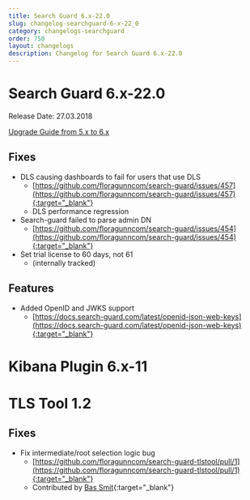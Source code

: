 ```yaml
---
title: Search Guard 6.x-22.0
slug: changelog-searchguard-6-x-22_0
category: changelogs-searchguard
order: 750
layout: changelogs
description: Changelog for Search Guard 6.x-22.0
---
```


<!---
Copryight 2017 floragunn GmbH
-->

# Search Guard 6.x-22.0

Release Date: 27.03.2018

[Upgrade Guide from 5.x to 6.x](../_docs/upgrading_5_6.md)

## Fixes 
* DLS causing dashboards to fail for users that use DLS
  * [https://github.com/floragunncom/search-guard/issues/457](https://github.com/floragunncom/search-guard/issues/457){:target="_blank"}
  * DLS performance regression
* Search-guard failed to parse admin DN 
  * [https://github.com/floragunncom/search-guard/issues/454](https://github.com/floragunncom/search-guard/issues/454){:target="_blank"}
* Set trial license to 60 days, not 61
  * (internally tracked) 

## Features

* Added OpenID and JWKS support 
  * [https://docs.search-guard.com/latest/openid-json-web-keys](https://docs.search-guard.com/latest/openid-json-web-keys){:target="_blank"}

# Kibana Plugin 6.x-11

  
  
# TLS Tool 1.2

## Fixes 
* Fix intermediate/root selection logic bug
  * [https://github.com/floragunncom/search-guard-tlstool/pull/1](https://github.com/floragunncom/search-guard-tlstool/pull/1){:target="_blank"}
  * Contributed by [Bas Smit](https://github.com/fbs){:target="_blank"} 
